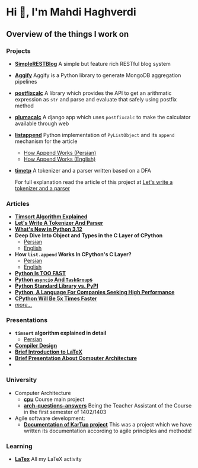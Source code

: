 # Hi 👋, I'm Mahdi Haghverdi

## Overview of the things I work on

### Projects
- [**SimpleRESTBlog**](https://github.com/mahdihaghverdi/simplerestblog)
  A simple but feature rich RESTful blog system
- [**Aggify**](https://github.com/Aggify/aggify)
  Aggify is a Python library to generate MongoDB aggregation pipelines 
- [**postfixcalc**](https://github.com/mahdihaghverdi/postfixcalc)
  A library which provides the API to get an arithmatic expression as `str` and parse and evaluate that safely using postfix method
- [**plumacalc**](https://github.com/mahdihaghverdi/plumacalc)
  A django app which uses `postfixcalc` to make the calculator available through web
- [**listappend**](https://github.com/mahdihaghverdi/listappend)
  Python implementation of `PyListObject` and its `append` mechanism for the article
   - [How Append Works (Persian)](https://virgool.io/@liewpl/how-append-works-gp4apwtpr0bt)
   - [How Append Works (English)](https://medium.com/@mahdihaghverdi/how-list-append-is-implemented-in-c-layer-of-cpython-interpreter-bf88632819c0)
- [**timetp**](https://github.com/mahdihaghverdi/timetp)
  A tokenizer and a parser written based on a DFA
  
  For full explanation read the article of this project at [Let's write a tokenizer and a parser](https://virgool.io/@liewpl/tokenizer-parser-in-python-ubzlsvukmdxz)

### Articles
- [**Timsort Algorithm Explained**](https://virgool.io/@liewpl/timsort-algorithm-u41h0wv0jnax)
- [**Let's Write A Tokenizer And Parser**](https://virgool.io/@liewpl/tokenizer-parser-in-python-ubzlsvukmdxz)
- [**What's New in Python 3.12**](https://virgool.io/@liewpl/python-3-12-whats-new-vpq99njtytc6)
- **Deep Dive Into Object and Types in the C Layer of CPython**
   - [Persian](https://virgool.io/@liewpl/cpython-objs-types-c-layer-deep-dive-m5fjelhzrzny)
   - [English](https://medium.com/@mahdihaghverdi/in-depth-look-at-objects-and-types-in-the-c-layer-of-cpython-interpreter-255bf195b3ea)
- **How `list.append` Works In CPython's C Layer?**
   - [Persian](https://virgool.io/@liewpl/how-append-works-gp4apwtpr0bt)
   - [English](https://medium.com/@mahdihaghverdi/how-list-append-is-implemented-in-c-layer-of-cpython-interpreter-bf88632819c0)
- [**Python Is TOO FAST**](https://virgool.io/@liewpl/python-is-very-fast-gmmdjs3zyhob)
- [**Python `asyncio` And `TaskGroup`s**](https://virgool.io/@liewpl/asyncio-and-taskgroups-t598c8poken9)
- [**Python Standard Library vs. PyPI**](https://virgool.io/@liewpl/python-standard-library-vs-pypi-mvz4o03jw2sj)
- [**Python, A Language For Companies Seeking High Performance**](https://virgool.io/@liewpl/%D9%BE%D8%A7%DB%8C%D8%AA%D9%88%D9%86-%D8%B2%D8%A8%D8%A7%D9%86%DB%8C-%D8%A8%D8%B1%D8%A7%DB%8C-%D8%B4%D8%B1%DA%A9%D8%AA-%D9%87%D8%A7%DB%8C-%D9%85%D8%B4%D8%AA%D8%A7%D9%82-%D9%BE%DB%8C%D8%B4%D8%B1%D9%81%D8%AA-%D9%88-performance-%D8%A8%D8%A7%D9%84%D8%A7-jc7ehvywizso)
- [**CPython Will Be 5x Times Faster**](https://virgool.io/@liewpl/cpython-five-times-faster-p5jve4zzywog)
- [_more..._](https://virgool.io/@liewpl)

### Presentations
  - **`timsort` algorithm explained in detail**
    - [Persian](https://github.com/mahdihaghverdi/timsort/blob/main/slides.pdf)
  - [**Compiler Design**](https://github.com/mahdihaghverdi/survey-course/blob/main/Extra3/RTP-EXTRA03-02-4003613023.pdf)
  - [**Brief Introduction to LaTeX**](https://github.com/mahdihaghverdi/survey-course/blob/main/Presentation-2/slides.pdf)
  - [**Brief Presentation About Computer Architecture**](https://github.com/mahdihaghverdi/survey-course/blob/main/Presentation-3/RPT-HW3-13-2.pdf)
  - 
### University
- Computer Architecture
  - [**cpu**](https://github.com/mahdihaghverdi/cpu)
    Course main project
  - [**arch-questions-answers**](https://github.com/mahdihaghverdi/arch-questions-answers)
    Being the Teacher Assistant of the Course in the first semester of 1402/1403
- Agile software development:
  - [**Documentation of KarTup project**](https://github.com/losgorriones/documentation)
  This was a project which we have written its documentation according to agile principles and methods!

### Learning
- [**LaTex**](https://github.com/mahdihaghverdi/LaTeX)
All my LaTeX activity

